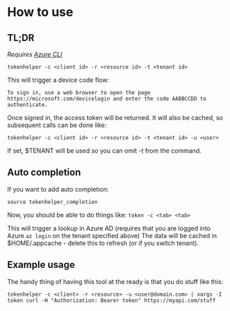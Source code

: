 # How to use

## TL;DR

_Requires [Azure CLI](https://docs.microsoft.com/en-us/cli/azure/install-azure-cli?view=azure-cli-latest)_

`tokenhelper -c <client id> -r <resource id> -t <tenant id>`

This will trigger a device code flow:

`To sign in, use a web browser to open the page https://microsoft.com/devicelogin and enter the code AABBCCDD to authenticate.`

Once signed in, the access token will be returned.
It will also be cached, so subsequent calls can be done like:

`tokenhelper -c <client id> -r <resource id> -t <tenant id> -u <user>`

If set, $TENANT will be used so you can omit -t <tenant id> from the command.

## Auto completion
If you want to add auto completion:

`source tokenhelper_completion`

Now, you should be able to do things like:
`token -c <tab> <tab>` 

This will trigger a lookup in Azure AD (requires that you are logged into Azure `az login` on the tenant specified above)
The data will be cached in $HOME/.appcache - delete this to refresh (or if you switch tenant).

## Example usage
The handy thing of having this tool at the ready is that you do stuff like this:

`tokenhelper -c <client> -r <resource> -u <user@domain.com> | xargs -I token curl -H "Authorization: Bearer token" https://myapi.com/stuff`
